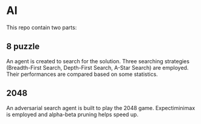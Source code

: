 # AI
This repo contain two parts:

## 8 puzzle
An agent is created to search for the solution.
Three searching strategies (Breadth-First Search, Depth-First Search, A-Star Search) are employed. Their performances are compared based on some statistics.

## 2048
An adversarial search agent is built to play the 2048 game.
Expectiminimax is employed and alpha-beta pruning helps speed up.

